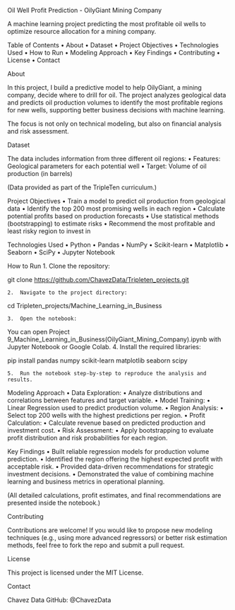 Oil Well Profit Prediction - OilyGiant Mining Company

A machine learning project predicting the most profitable oil wells to optimize resource allocation for a mining company.

Table of Contents
	•	About
	•	Dataset
	•	Project Objectives
	•	Technologies Used
	•	How to Run
	•	Modeling Approach
	•	Key Findings
	•	Contributing
	•	License
	•	Contact

About

In this project, I build a predictive model to help OilyGiant, a mining company, decide where to drill for oil.
The project analyzes geological data and predicts oil production volumes to identify the most profitable regions for new wells, supporting better business decisions with machine learning.

The focus is not only on technical modeling, but also on financial analysis and risk assessment.

Dataset

The data includes information from three different oil regions:
	•	Features: Geological parameters for each potential well
	•	Target: Volume of oil production (in barrels)

(Data provided as part of the TripleTen curriculum.)

Project Objectives
	•	Train a model to predict oil production from geological data
	•	Identify the top 200 most promising wells in each region
	•	Calculate potential profits based on production forecasts
	•	Use statistical methods (bootstrapping) to estimate risks
	•	Recommend the most profitable and least risky region to invest in

Technologies Used
	•	Python
	•	Pandas
	•	NumPy
	•	Scikit-learn
	•	Matplotlib
	•	Seaborn
	•	SciPy
	•	Jupyter Notebook

How to Run
	1.	Clone the repository:

git clone https://github.com/ChavezData/Tripleten_projects.git

	2.	Navigate to the project directory:

cd Tripleten_projects/Machine_Learning_in_Business

	3.	Open the notebook:

You can open Project 9_Machine_Learning_in_Business(OilyGiant_Mining_Company).ipynb with Jupyter Notebook or Google Colab.
	4.	Install the required libraries:

pip install pandas numpy scikit-learn matplotlib seaborn scipy

	5.	Run the notebook step-by-step to reproduce the analysis and results.

Modeling Approach
	•	Data Exploration:
	•	Analyze distributions and correlations between features and target variable.
	•	Model Training:
	•	Linear Regression used to predict production volume.
	•	Region Analysis:
	•	Select top 200 wells with the highest predictions per region.
	•	Profit Calculation:
	•	Calculate revenue based on predicted production and investment cost.
	•	Risk Assessment:
	•	Apply bootstrapping to evaluate profit distribution and risk probabilities for each region.

Key Findings
	•	Built reliable regression models for production volume prediction.
	•	Identified the region offering the highest expected profit with acceptable risk.
	•	Provided data-driven recommendations for strategic investment decisions.
	•	Demonstrated the value of combining machine learning and business metrics in operational planning.

(All detailed calculations, profit estimates, and final recommendations are presented inside the notebook.)

Contributing

Contributions are welcome!
If you would like to propose new modeling techniques (e.g., using more advanced regressors) or better risk estimation methods, feel free to fork the repo and submit a pull request.

License

This project is licensed under the MIT License.

Contact

Chavez Data
GitHub: @ChavezData
